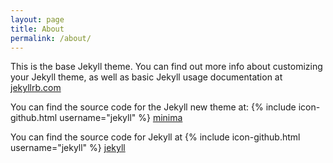 ```yaml
---
layout: page
title: About
permalink: /about/
---
```


This is the base Jekyll theme. You can find out more info about customizing your Jekyll theme, as well as basic Jekyll usage documentation at [jekyllrb.com](http://jekyllrb.com/)

You can find the source code for the Jekyll new theme at:
{% include icon-github.html username="jekyll" %} [minima](https://github.com/jekyll/minima)

You can find the source code for Jekyll at
{% include icon-github.html username="jekyll" %} [jekyll](https://github.com/jekyll/jekyll)
